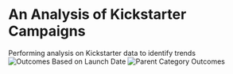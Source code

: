 # An Analysis of Kickstarter Campaigns
Performing analysis on Kickstarter data to identify trends
![Outcomes Based on Launch Date](https://user-images.githubusercontent.com/74435846/99197560-4e114e00-2761-11eb-82a2-ba0bb95386f6.png)
![Parent Category Outcomes](https://user-images.githubusercontent.com/74435846/99197561-4ea9e480-2761-11eb-91c7-af7f8f7d7b80.png)

